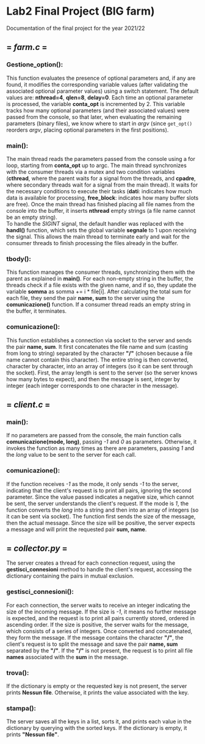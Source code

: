 # Lab2 Final Project (BIG farm)
Documentation of the final project for the year 2021/22

## = *farm.c* =

### **Gestione_option()**:
This function evaluates the presence of optional parameters and, if any are found, it modifies the corresponding variable values (after validating the associated optional parameter values) using a switch statement. The default values are: **nthread=4**, **qlen=8**, **delay=0**. Each time an optional parameter is processed, the variable **conta_opt** is incremented by 2. This variable tracks how many optional parameters (and their associated values) were passed from the console, so that later, when evaluating the remaining parameters (binary files), we know where to start in *argv* (since `get_opt()` reorders *argv*, placing optional parameters in the first positions).

### **main()**:
The main thread reads the parameters passed from the console using a for loop, starting from **conta_opt** up to argc. The main thread synchronizes with the consumer threads via a mutex and two condition variables (**cthread**, where the parent waits for a signal from the threads, and **cpadre**, where secondary threads wait for a signal from the main thread). It waits for the necessary conditions to execute their tasks (**dati**: indicates how much data is available for processing, **free_block**: indicates how many buffer slots are free). Once the main thread has finished placing all file names from the console into the buffer, it inserts **nthread** empty strings (a file name cannot be an empty string).  
To handle the *SIGINT* signal, the default handler was replaced with the **handl()** function, which sets the global variable **segnale** to 1 upon receiving the signal. This allows the main thread to terminate early and wait for the consumer threads to finish processing the files already in the buffer.

### **tbody()**:
This function manages the consumer threads, synchronizing them with the parent as explained in **main()**. For each non-empty string in the buffer, the threads check if a file exists with the given name, and if so, they update the variable **somma** as somma += i * file[i]. After calculating the total sum for each file, they send the pair **name, sum** to the server using the **comunicazione()** function. If a consumer thread reads an empty string in the buffer, it terminates.

### **comunicazione()**:
This function establishes a connection via socket to the server and sends the pair **name, sum**. It first concatenates the file name and sum (casting from long to string) separated by the character **"/"** (chosen because a file name cannot contain this character). The entire string is then converted, character by character, into an array of integers (so it can be sent through the socket). First, the array length is sent to the server (so the server knows how many bytes to expect), and then the message is sent, integer by integer (each integer corresponds to one character in the message).

## = *client.c* =

### **main()**:
If no parameters are passed from the console, the main function calls **comunicazione(mode, long)**, passing *-1* and *0* as parameters. Otherwise, it invokes the function as many times as there are parameters, passing *1* and the *long* value to be sent to the server for each call.

### **comunicazione()**:
If the function receives *-1* as the mode, it only sends *-1* to the server, indicating that the client's request is to print all pairs, ignoring the second parameter. Since the value passed indicates a negative size, which cannot be sent, the server understands the client's request. If the mode is *1*, the function converts the *long* into a string and then into an array of integers (so it can be sent via socket). The function first sends the size of the message, then the actual message. Since the size will be positive, the server expects a message and will print the requested pair **sum, name**.

## = *collector.py* =

The server creates a thread for each connection request, using the **gestisci_connesioni** method to handle the client's request, accessing the dictionary containing the pairs in mutual exclusion.

### **gestisci_connesioni()**:
For each connection, the server waits to receive an integer indicating the size of the incoming message. If the size is *-1*, it means no further message is expected, and the request is to print all pairs currently stored, ordered in ascending order. If the size is positive, the server waits for the message, which consists of a series of integers. Once converted and concatenated, they form the message. If the message contains the character **"/"**, the client's request is to split the message and save the pair **name, sum** separated by the **"/"**. If the **"/"** is not present, the request is to print all file **names** associated with the **sum** in the message.

### **trova()**:
If the dictionary is empty or the requested key is not present, the server prints **Nessun file**. Otherwise, it prints the value associated with the key.

### **stampa()**:
The server saves all the keys in a list, sorts it, and prints each value in the dictionary by querying with the sorted keys. If the dictionary is empty, it prints **"Nessun file"**.
